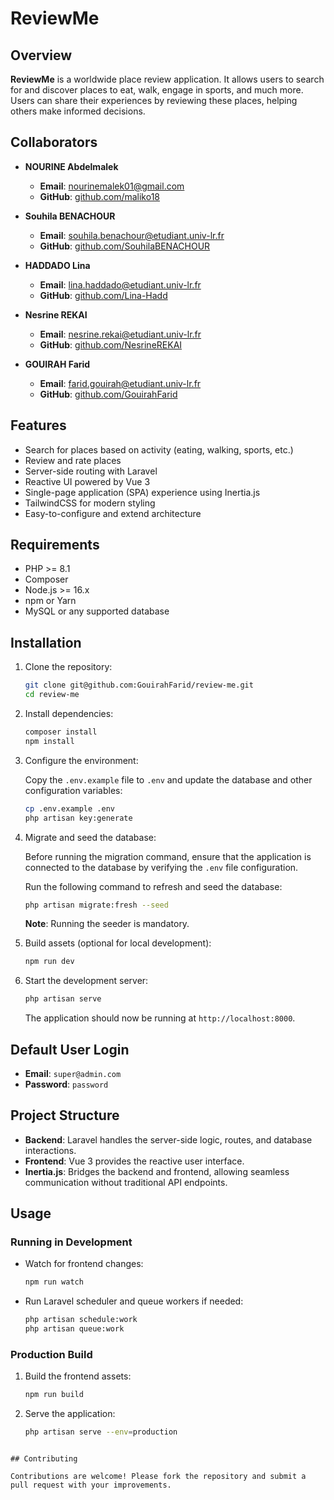 
# ReviewMe

## Overview

**ReviewMe** is a worldwide place review application. It allows users to search for and discover places to eat, walk, engage in sports, and much more. Users can share their experiences by reviewing these places, helping others make informed decisions.

## Collaborators

- **NOURINE Abdelmalek**
    - **Email**: nourinemalek01@gmail.com
    - **GitHub**: [github.com/maliko18](https://github.com/maliko18)

- **Souhila BENACHOUR**
    - **Email**: souhila.benachour@etudiant.univ-lr.fr
    - **GitHub**: [github.com/SouhilaBENACHOUR](https://github.com/SouhilaBENACHOUR)

- **HADDADO Lina**
    - **Email**: lina.haddado@etudiant.univ-lr.fr
    - **GitHub**: [github.com/Lina-Hadd](https://github.com/Lina-Hadd)

- **Nesrine REKAI**
    - **Email**: nesrine.rekai@etudiant.univ-lr.fr
    - **GitHub**: [github.com/NesrineREKAI](https://github.com/https://github.com/NesrineREKAI)

- **GOUIRAH Farid**
    - **Email**: farid.gouirah@etudiant.univ-lr.fr
    - **GitHub**: [github.com/GouirahFarid](https://github.com/GouirahFarid)


## Features

- Search for places based on activity (eating, walking, sports, etc.)
- Review and rate places
- Server-side routing with Laravel
- Reactive UI powered by Vue 3
- Single-page application (SPA) experience using Inertia.js
- TailwindCSS for modern styling
- Easy-to-configure and extend architecture

## Requirements

- PHP >= 8.1
- Composer
- Node.js >= 16.x
- npm or Yarn
- MySQL or any supported database

## Installation

1. Clone the repository:

   ```bash
   git clone git@github.com:GouirahFarid/review-me.git
   cd review-me
   ```

2. Install dependencies:

   ```bash
   composer install
   npm install
   ```

3. Configure the environment:

   Copy the `.env.example` file to `.env` and update the database and other configuration variables:

   ```bash
   cp .env.example .env
   php artisan key:generate
   ```

4. Migrate and seed the database:

   Before running the migration command, ensure that the application is connected to the database by verifying the `.env` file configuration.

   Run the following command to refresh and seed the database:

   ```bash
   php artisan migrate:fresh --seed
   ```

   **Note**: Running the seeder is mandatory.

5. Build assets (optional for local development):

   ```bash
   npm run dev
   ```

6. Start the development server:

   ```bash
   php artisan serve
   ```

   The application should now be running at `http://localhost:8000`.

## Default User Login

- **Email**: `super@admin.com`
- **Password**: `password`

## Project Structure

- **Backend**: Laravel handles the server-side logic, routes, and database interactions.
- **Frontend**: Vue 3 provides the reactive user interface.
- **Inertia.js**: Bridges the backend and frontend, allowing seamless communication without traditional API endpoints.

## Usage

### Running in Development

- Watch for frontend changes:

  ```bash
  npm run watch
  ```

- Run Laravel scheduler and queue workers if needed:

  ```bash
  php artisan schedule:work
  php artisan queue:work
  ```

### Production Build

1. Build the frontend assets:

   ```bash
   npm run build
   ```

2. Serve the application:

   ```bash
   php artisan serve --env=production
   ```



  ```

## Contributing

Contributions are welcome! Please fork the repository and submit a pull request with your improvements.



